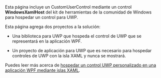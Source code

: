 ﻿Esta página incluye un CustomUserControl mediante un control **WindowsXamlHost** del kit de herramientas de la comunidad de Windows para hospedar un control para UWP.

Esta página agrega dos proyectos a la solución:

 - Una biblioteca para UWP que hospeda el control de UWP que se representará en la aplicación WPF.

 - Un proyecto de aplicación para UWP que es necesario para hospedar controles de UWP con la isla XAML y nunca se mostrará.

Puedes leer más acerca de [hospedar un control UWP personalizado en una aplicación WPF mediante islas XAML](https://docs.microsoft.com/windows/apps/desktop/modernize/host-custom-control-with-xaml-islands).